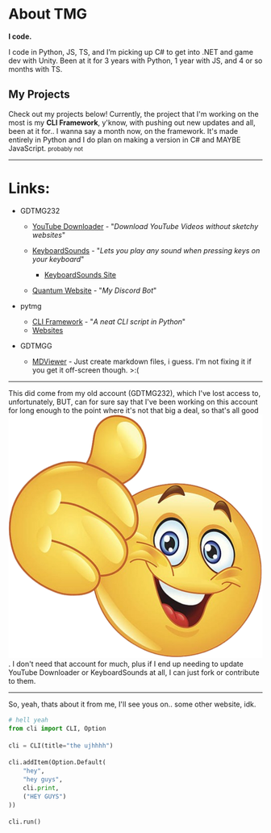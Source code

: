 # About TMG

**I code.**

I code in Python, JS, TS, and I’m picking up C# to get into .NET and game dev with Unity. Been at it for 3 years with Python, 1 year with JS, and 4 or so months with TS.

## My Projects

Check out my projects below! Currently, the project that I'm working on the most is my **CLI Framework**, y'know, with pushing out new updates and all, been at it for.. I wanna say a month now, on the framework. It's made entirely in Python and I do plan on making a version in C# and MAYBE JavaScript. <small>probably not</small>

---

# Links:

- GDTMG232
  - [YouTube Downloader](https://github.com/gdtmg232/youtube-downloader) - "*Download YouTube Videos without sketchy websites*"

  - [KeyboardSounds](https://github.com/gdtmg232/KeyboardSounds) - "*Lets you play any sound when pressing keys on your keyboard*"

    - [KeyboardSounds Site](https://gdtmg232.github.io/KeyboardSounds/)

  - [Quantum Website](https://gdtmg232.github.io/Quantum) - "*My Discord Bot*"

- pytmg
  - [CLI Framework](https://github.com/pytmg/cli) - "*A neat CLI script in Python*"
  - [Websites](https://pytmg.github.io/sites)
  
- GDTMGG
  - [MDViewer](https://gdtmgg.github.io/mdviewer) - Just create markdown files, i guess. I'm not fixing it if you get it off-screen though. >:(

---

This did come from my old account (GDTMG232), which I've lost access to, unfortunately, BUT, can for sure say that I've been working on this account for long enough to the point where it's not that big a deal, so that's all good <img src="thumbsup.png" class="moji">. I don't need that account for much, plus if I end up needing to update YouTube Downloader or KeyboardSounds at all, I can just fork or contribute to them.

---

So, yeah, thats about it from me, I'll see yous on.. some other website, idk.

```python
# hell yeah
from cli import CLI, Option

cli = CLI(title="the ujhhhh")

cli.addItem(Option.Default(
    "hey",
    "hey guys",
    cli.print,
    ("HEY GUYS")
))

cli.run()
```
